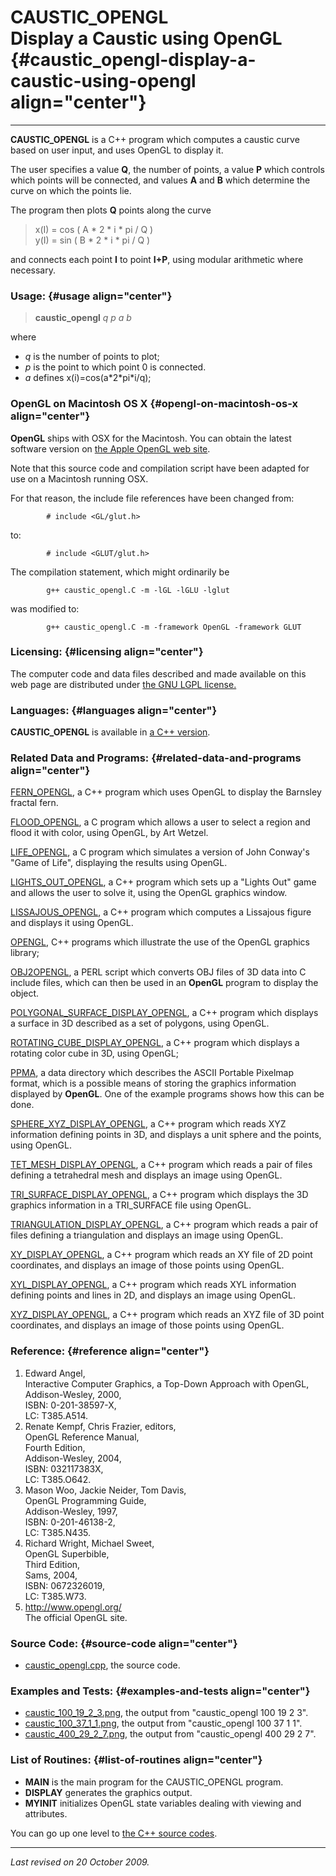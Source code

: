 CAUSTIC\_OPENGL\
Display a Caustic using OpenGL {#caustic_opengl-display-a-caustic-using-opengl align="center"}
==============================

------------------------------------------------------------------------

**CAUSTIC\_OPENGL** is a C++ program which computes a caustic curve
based on user input, and uses OpenGL to display it.

The user specifies a value **Q**, the number of points, a value **P**
which controls which points will be connected, and values **A** and
**B** which determine the curve on which the points lie.

The program then plots **Q** points along the curve

> x(I) = cos ( A \* 2 \* i \* pi / Q )\
> y(I) = sin ( B \* 2 \* i \* pi / Q )

and connects each point **I** to point **I+P**, using modular arithmetic
where necessary.

### Usage: {#usage align="center"}

> **caustic\_opengl** *q* *p* *a* *b*

where

-   *q* is the number of points to plot;
-   *p* is the point to which point 0 is connected.
-   *a* defines x(i)=cos(a\*2\*pi\*i/q);

### OpenGL on Macintosh OS X {#opengl-on-macintosh-os-x align="center"}

**OpenGL** ships with OSX for the Macintosh. You can obtain the latest
software version on [the Apple OpenGL web
site](http://www.apple.com/opengl/).

Note that this source code and compilation script have been adapted for
use on a Macintosh running OSX.

For that reason, the include file references have been changed from:

            # include <GL/glut.h>
          

to:

            # include <GLUT/glut.h>
          

The compilation statement, which might ordinarily be

            g++ caustic_opengl.C -m -lGL -lGLU -lglut
          

was modified to:

            g++ caustic_opengl.C -m -framework OpenGL -framework GLUT
          

### Licensing: {#licensing align="center"}

The computer code and data files described and made available on this
web page are distributed under [the GNU LGPL
license.](../../txt/gnu_lgpl.txt)

### Languages: {#languages align="center"}

**CAUSTIC\_OPENGL** is available in [a C++
version](../../cpp_src/caustic_opengl/caustic_opengl.html).

### Related Data and Programs: {#related-data-and-programs align="center"}

[FERN\_OPENGL](../../cpp_src/fern_opengl/fern_opengl.html), a C++
program which uses OpenGL to display the Barnsley fractal fern.

[FLOOD\_OPENGL](../../c_src/flood_opengl/flood_opengl.html), a C program
which allows a user to select a region and flood it with color, using
OpenGL, by Art Wetzel.

[LIFE\_OPENGL](../../c_src/life_opengl/life_opengl.html), a C program
which simulates a version of John Conway's "Game of Life", displaying
the results using OpenGL.

[LIGHTS\_OUT\_OPENGL](../../cpp_src/lights_out_opengl/lights_out_opengl.html),
a C++ program which sets up a "Lights Out" game and allows the user to
solve it, using the OpenGL graphics window.

[LISSAJOUS\_OPENGL](../../cpp_src/lissajous_opengl/lissajous_opengl.html),
a C++ program which computes a Lissajous figure and displays it using
OpenGL.

[OPENGL](../../cpp_src/opengl/opengl.html), C++ programs which
illustrate the use of the OpenGL graphics library;

[OBJ2OPENGL](../../pl_src/obj2opengl/obj2opengl.html), a PERL script
which converts OBJ files of 3D data into C include files, which can then
be used in an **OpenGL** program to display the object.

[POLYGONAL\_SURFACE\_DISPLAY\_OPENGL](../../cpp_src/polygonal_surface_display_opengl/polygonal_surface_display_opengl.html),
a C++ program which displays a surface in 3D described as a set of
polygons, using OpenGL.

[ROTATING\_CUBE\_DISPLAY\_OPENGL](../../cpp_src/rotating_cube_display_opengl/rotating_cube_display_opengl.html),
a C++ program which displays a rotating color cube in 3D, using OpenGL;

[PPMA](../../data/ppma/ppma.html), a data directory which describes the
ASCII Portable Pixelmap format, which is a possible means of storing the
graphics information displayed by **OpenGL**. One of the example
programs shows how this can be done.

[SPHERE\_XYZ\_DISPLAY\_OPENGL](../../cpp_src/sphere_xyz_display_opengl/sphere_xyz_display_opengl.html),
a C++ program which reads XYZ information defining points in 3D, and
displays a unit sphere and the points, using OpenGL.

[TET\_MESH\_DISPLAY\_OPENGL](../../cpp_src/tet_mesh_display_opengl/tet_mesh_display_opengl.html),
a C++ program which reads a pair of files defining a tetrahedral mesh
and displays an image using OpenGL.

[TRI\_SURFACE\_DISPLAY\_OPENGL](../../cpp_src/tri_surface_display_opengl/tri_surface_display_opengl.html),
a C++ program which displays the 3D graphics information in a
TRI\_SURFACE file using OpenGL.

[TRIANGULATION\_DISPLAY\_OPENGL](../../cpp_src/triangulation_display_opengl/triangulation_display_opengl.html),
a C++ program which reads a pair of files defining a triangulation and
displays an image using OpenGL.

[XY\_DISPLAY\_OPENGL](../../cpp_src/xy_display_opengl/xy_display_opengl.html),
a C++ program which reads an XY file of 2D point coordinates, and
displays an image of those points using OpenGL.

[XYL\_DISPLAY\_OPENGL](../../cpp_src/xyl_display_opengl/xyl_display_opengl.html),
a C++ program which reads XYL information defining points and lines in
2D, and displays an image using OpenGL.

[XYZ\_DISPLAY\_OPENGL](../../cpp_src/xyz_display_opengl/xyz_display_opengl.html),
a C++ program which reads an XYZ file of 3D point coordinates, and
displays an image of those points using OpenGL.

### Reference: {#reference align="center"}

1.  Edward Angel,\
    Interactive Computer Graphics, a Top-Down Approach with OpenGL,\
    Addison-Wesley, 2000,\
    ISBN: 0-201-38597-X,\
    LC: T385.A514.
2.  Renate Kempf, Chris Frazier, editors,\
    OpenGL Reference Manual,\
    Fourth Edition,\
    Addison-Wesley, 2004,\
    ISBN: 032117383X,\
    LC: T385.O642.
3.  Mason Woo, Jackie Neider, Tom Davis,\
    OpenGL Programming Guide,\
    Addison-Wesley, 1997,\
    ISBN: 0-201-46138-2,\
    LC: T385.N435.
4.  Richard Wright, Michael Sweet,\
    OpenGL Superbible,\
    Third Edition,\
    Sams, 2004,\
    ISBN: 0672326019,\
    LC: T385.W73.
5.  <http://www.opengl.org/>\
    The official OpenGL site.

### Source Code: {#source-code align="center"}

-   [caustic\_opengl.cpp](caustic_opengl.cpp), the source code.

### Examples and Tests: {#examples-and-tests align="center"}

-   [caustic\_100\_19\_2\_3.png](caustic_100_19_2_3.png), the output
    from "caustic\_opengl 100 19 2 3".
-   [caustic\_100\_37\_1\_1.png](caustic_100_37_1_1.png), the output
    from "caustic\_opengl 100 37 1 1".
-   [caustic\_400\_29\_2\_7.png](caustic_400_29_2_7.png), the output
    from "caustic\_opengl 400 29 2 7".

### List of Routines: {#list-of-routines align="center"}

-   **MAIN** is the main program for the CAUSTIC\_OPENGL program.
-   **DISPLAY** generates the graphics output.
-   **MYINIT** initializes OpenGL state variables dealing with viewing
    and attributes.

You can go up one level to [the C++ source codes](../cpp_src.html).

------------------------------------------------------------------------

*Last revised on 20 October 2009.*
